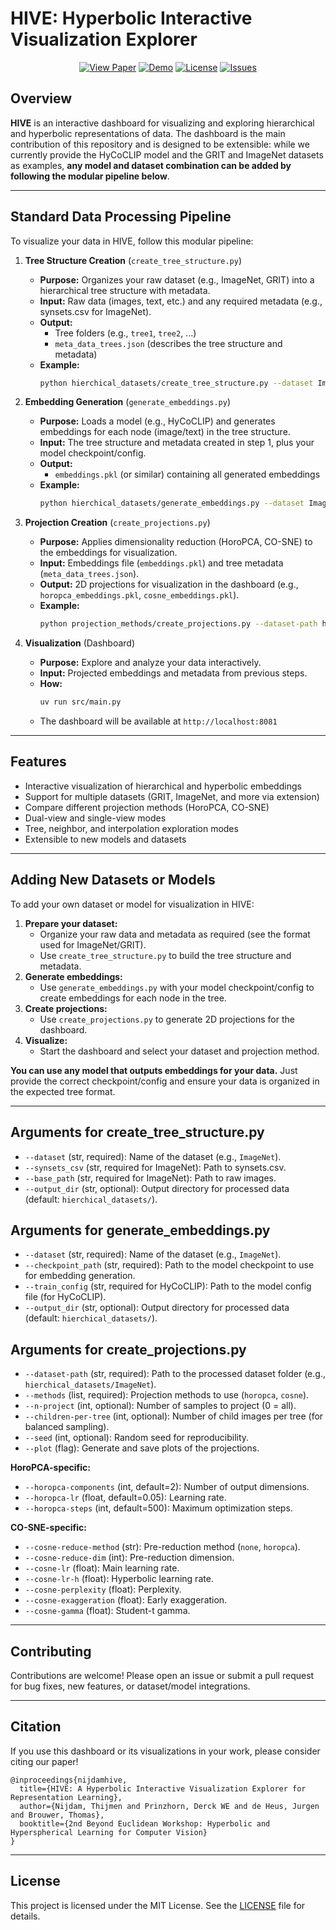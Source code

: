 # HIVE: Hyperbolic Interactive Visualization Explorer

<p align="center">
  <a href="https://openreview.net/pdf?id=D9LlujFg7d" target="_blank"><img src="https://img.shields.io/badge/View%20Paper-OpenReview-blue" alt="View Paper"></a>
  <a href="./HIVE_demo.mp4"><img src="https://img.shields.io/badge/Demo-Video-green" alt="Demo"></a>
  <a href="LICENSE"><img src="https://img.shields.io/badge/License-MIT-lightgrey.svg" alt="License"></a>
  <a href="https://github.com/thijmennijdam/HIVE/issues"><img src="https://img.shields.io/badge/Issues-Report%20Issue-red" alt="Issues"></a>
</p>

## Overview

**HIVE** is an interactive dashboard for visualizing and exploring hierarchical and hyperbolic representations of data. The dashboard is the main contribution of this repository and is designed to be extensible: while we currently provide the HyCoCLIP model and the GRIT and ImageNet datasets as examples, **any model and dataset combination can be added by following the modular pipeline below**.

---

## Standard Data Processing Pipeline

To visualize your data in HIVE, follow this modular pipeline:

1. **Tree Structure Creation** (`create_tree_structure.py`)
   - **Purpose:** Organizes your raw dataset (e.g., ImageNet, GRIT) into a hierarchical tree structure with metadata.
   - **Input:** Raw data (images, text, etc.) and any required metadata (e.g., synsets.csv for ImageNet).
   - **Output:**
     - Tree folders (e.g., `tree1`, `tree2`, ...)
     - `meta_data_trees.json` (describes the tree structure and metadata)
   - **Example:**
     ```bash
     python hierchical_datasets/create_tree_structure.py --dataset ImageNet --synsets_csv <PATH_TO_SYNSETS_CSV> --base_path <PATH_TO_RAW_IMAGES> --output_dir hierchical_datasets
     ```

2. **Embedding Generation** (`generate_embeddings.py`)
   - **Purpose:** Loads a model (e.g., HyCoCLIP) and generates embeddings for each node (image/text) in the tree structure.
   - **Input:** The tree structure and metadata created in step 1, plus your model checkpoint/config.
   - **Output:**
     - `embeddings.pkl` (or similar) containing all generated embeddings
   - **Example:**
     ```bash
     python hierchical_datasets/generate_embeddings.py --dataset ImageNet --checkpoint_path <MODEL_CHECKPOINT> --train_config <CONFIG_PATH> --output_dir hierchical_datasets
     ```

3. **Projection Creation** (`create_projections.py`)
   - **Purpose:** Applies dimensionality reduction (HoroPCA, CO-SNE) to the embeddings for visualization.
   - **Input:** Embeddings file (`embeddings.pkl`) and tree metadata (`meta_data_trees.json`).
   - **Output:** 2D projections for visualization in the dashboard (e.g., `horopca_embeddings.pkl`, `cosne_embeddings.pkl`).
   - **Example:**
     ```bash
     python projection_methods/create_projections.py --dataset-path hierchical_datasets/ImageNet --methods horopca cosne
     ```

4. **Visualization** (Dashboard)
   - **Purpose:** Explore and analyze your data interactively.
   - **Input:** Projected embeddings and metadata from previous steps.
   - **How:**
     ```bash
     uv run src/main.py
     ```
   - The dashboard will be available at `http://localhost:8081`

---

## Features
- Interactive visualization of hierarchical and hyperbolic embeddings
- Support for multiple datasets (GRIT, ImageNet, and more via extension)
- Compare different projection methods (HoroPCA, CO-SNE)
- Dual-view and single-view modes
- Tree, neighbor, and interpolation exploration modes
- Extensible to new models and datasets

---

## Adding New Datasets or Models

To add your own dataset or model for visualization in HIVE:

1. **Prepare your dataset:**
   - Organize your raw data and metadata as required (see the format used for ImageNet/GRIT).
   - Use `create_tree_structure.py` to build the tree structure and metadata.
2. **Generate embeddings:**
   - Use `generate_embeddings.py` with your model checkpoint/config to create embeddings for each node in the tree.
3. **Create projections:**
   - Use `create_projections.py` to generate 2D projections for the dashboard.
4. **Visualize:**
   - Start the dashboard and select your dataset and projection method.

**You can use any model that outputs embeddings for your data.** Just provide the correct checkpoint/config and ensure your data is organized in the expected tree format.

---

## Arguments for create_tree_structure.py
- `--dataset` (str, required): Name of the dataset (e.g., `ImageNet`).
- `--synsets_csv` (str, required for ImageNet): Path to synsets.csv.
- `--base_path` (str, required for ImageNet): Path to raw images.
- `--output_dir` (str, optional): Output directory for processed data (default: `hierchical_datasets/`).

## Arguments for generate_embeddings.py
- `--dataset` (str, required): Name of the dataset (e.g., `ImageNet`).
- `--checkpoint_path` (str, required): Path to the model checkpoint to use for embedding generation.
- `--train_config` (str, required for HyCoCLIP): Path to the model config file (for HyCoCLIP).
- `--output_dir` (str, optional): Output directory for processed data (default: `hierchical_datasets/`).

## Arguments for create_projections.py
- `--dataset-path` (str, required): Path to the processed dataset folder (e.g., `hierchical_datasets/ImageNet`).
- `--methods` (list, required): Projection methods to use (`horopca`, `cosne`).
- `--n-project` (int, optional): Number of samples to project (0 = all).
- `--children-per-tree` (int, optional): Number of child images per tree (for balanced sampling).
- `--seed` (int, optional): Random seed for reproducibility.
- `--plot` (flag): Generate and save plots of the projections.

**HoroPCA-specific:**
- `--horopca-components` (int, default=2): Number of output dimensions.
- `--horopca-lr` (float, default=0.05): Learning rate.
- `--horopca-steps` (int, default=500): Maximum optimization steps.

**CO-SNE-specific:**
- `--cosne-reduce-method` (str): Pre-reduction method (`none`, `horopca`).
- `--cosne-reduce-dim` (int): Pre-reduction dimension.
- `--cosne-lr` (float): Main learning rate.
- `--cosne-lr-h` (float): Hyperbolic learning rate.
- `--cosne-perplexity` (float): Perplexity.
- `--cosne-exaggeration` (float): Early exaggeration.
- `--cosne-gamma` (float): Student-t gamma.

---

## Contributing
Contributions are welcome! Please open an issue or submit a pull request for bug fixes, new features, or dataset/model integrations.

---

## Citation
If you use this dashboard or its visualizations in your work, please consider citing our paper!

```
@inproceedings{nijdamhive,
  title={HIVE: A Hyperbolic Interactive Visualization Explorer for Representation Learning},
  author={Nijdam, Thijmen and Prinzhorn, Derck WE and de Heus, Jurgen and Brouwer, Thomas},
  booktitle={2nd Beyond Euclidean Workshop: Hyperbolic and Hyperspherical Learning for Computer Vision}
}
```

---

## License
This project is licensed under the MIT License. See the [LICENSE](LICENSE) file for details.
